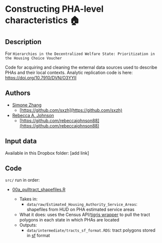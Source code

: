 # Constructing PHA-level characteristics 🏠

## Description

For `Hierarchies in the Decentralized Welfare State: Prioritization in the Housing Choice Voucher`

Code for acquiring and cleaning the external data sources used to describe PHAs and their local contexts. Analytic replication code is here: https://doi.org/10.7910/DVN/O3YYII

## Authors

- [Simone Zhang](https://simonezhang.com/) 
  - [https://github.com/sxzh](https://github.com/sxzh)
- [Rebecca A. Johnson](https://www.rebeccajohnson.io/) 
  - [https://github.com/rebeccajohnson88](https://github.com/rebeccajohnson88)

## Input data

Available in this Dropbox folder: [add link]

## Code 

`src/` run in order:
- [00a_pulltract_shapefiles.R](https://github.com/rebeccajohnson88/hierarchies-hcv-externaldata/blob/main/src/00a_pulltract_shapefiles.R)

  - Takes in:
    - `data/raw/Estimated_Housing_Authority_Service_Areas`: shapefiles from HUD on PHA estimated service areas
  - What it does: uses the Census API/[tigris wrapper](https://www.rdocumentation.org/packages/tigris/versions/1.6.1/topics/tracts) to pull the tract polygons in each state in which PHAs are located 
  - Outputs:
    - `data/intermediate/tracts_sf_format.RDS`: tract polygons stored in [sf](https://cran.r-project.org/web/packages/sf/index.html) format



